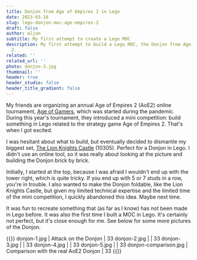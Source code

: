 ```yaml
---
title: Donjon from Age of Empires 2 in Lego
date: 2023-03-16
slug: lego-donjon-moc-age-empires-2
draft: false
author: aljan
subtitle: My first attempt to create a Lego MOC
description: My first attempt to build a Lego MOC, the Donjon from Age of Empires
  2.
related: ''
related_url: ''
photo: donjon-3.jpg
thumbnail: ''
header: true
header_studio: false
header_title_gradient: false
---
```


My friends are organizing an annual Age of Empires 2 (AoE2) online tournament, [Age of Gamers](https://www.ageofgamers.nl), which was started during the pandemic. During this year's tournament, they introduced a mini competition: build something in Lego related to the strategy game Age of Empires 2. That's when I got excited.

I was hesitant about what to build, but eventually decided to dismantle my biggest set, [The Lion Knights Castle](https://www.lego.com/en-us/product/lion-knights-castle-10305) (10305). Perfect for a Donjon in Lego. I didn't use an online tool, so it was really about looking at the picture and building the Donjon brick by brick.

Initially, I started at the top, because I was afraid I wouldn't end up with the tower right, which is quite tricky. If you end up with 5 or 7 studs in a row, you're in trouble. I also wanted to make the Donjon foldable, like the Lion Knights Castle, but given my limited technical expertise and the limited time of the mini competition, I quickly abandoned this idea. Maybe next time.

It was fun to recreate something that (as far as I know) has not been made in Lego before. It was also the first time I built a MOC in Lego. It's certainly not perfect, but it's close enough for me. See below for some more pictures of the Donjon.

{{<photos>}}
donjon-1.jpg | Attack on the Donjon | 33
donjon-2.jpg | | 33
donjon-3.jpg | | 33
donjon-4.jpg | | 33
donjon-5.jpg | | 33
donjon-comparison.jpg | Comparison with the real AoE2 Donjon | 33
{{</photos>}}
